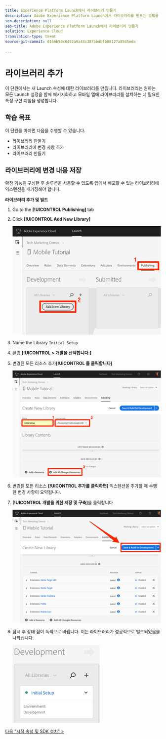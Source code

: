```yaml
---
title: Experience Platform Launch에서 라이브러리 만들기
description: Adobe Experience Platform Launch에서 라이브러리를 만드는 방법을 살펴볼 수 있습니다. 이 단원은 모바일 Android 애플리케이션에서 Experience Cloud 구현 자습서의 일부입니다.
seo-description: null
seo-title: Adobe Experience Platform Launch에서 라이브러리 만들기
solution: Experience Cloud
translation-type: tm+mt
source-git-commit: d166b50c6452a9a44c387bbdbfb88127a8545eda

---
```



# 라이브러리 추가

이 단원에서는 새 Launch 속성에 대한 라이브러리를 만듭니다. 라이브러리는 원하는 모든 Launch 설정을 함께 패키지화하고 모바일 앱에 라이브러리를 설치하는 데 필요한 특정 구현 지침을 생성합니다.

## 학습 목표

이 단원을 마치면 다음을 수행할 수 있습니다.

* 라이브러리 만들기
* 라이브러리에 변경 사항 추가
* 라이브러리 만들기

## 라이브러리에 변경 내용 저장

확장 기능을 구성한 후 솔루션을 사용할 수 있도록 앱에서 배포할 수 있는 라이브러리에 익스텐션을 패키징해야 합니다.

**라이브러리 추가 및 빌드**

1. Go to the **[!UICONTROL Publishing]** tab

1. Click **[!UICONTROL Add New Library]**

   ![새 라이브러리 추가](images/mobile-launch-addNewLibrary.png)

1. Name the Library `Initial Setup`

1. 환경 **[!UICONTROL &gt; 개발을 선택합니다.]**

1. 변경된 모든 리소스 추가&#x200B;**[!UICONTROL 를 클릭합니다]**

   ![변경된 모든 리소스 추가](images/mobile-launch-addAllChangedResources.png)

1. 변경된 모든 리소스 **[!UICONTROL 추가를 클릭하면]** 익스텐션을 추가할 때 수행한 변경 사항이 요약됩니다.

1. **[!UICONTROL 개발을 위한 저장 및 구축]**&#x200B;을 클릭합니다

   ![개발을 위한 저장 및 빌드](images/mobile-launch-saveAndBuild.png)

1. 잠시 후 상태 점이 녹색으로 바뀝니다. 이는 라이브러리가 성공적으로 빌드되었음을 나타냅니다.

   ![라이브러리 빌드](images/mobile-launch-libraryBuilt.png)

[다음 "시작 속성 및 SDK 설치" &gt;](launch-install-the-mobile-sdk.md)
